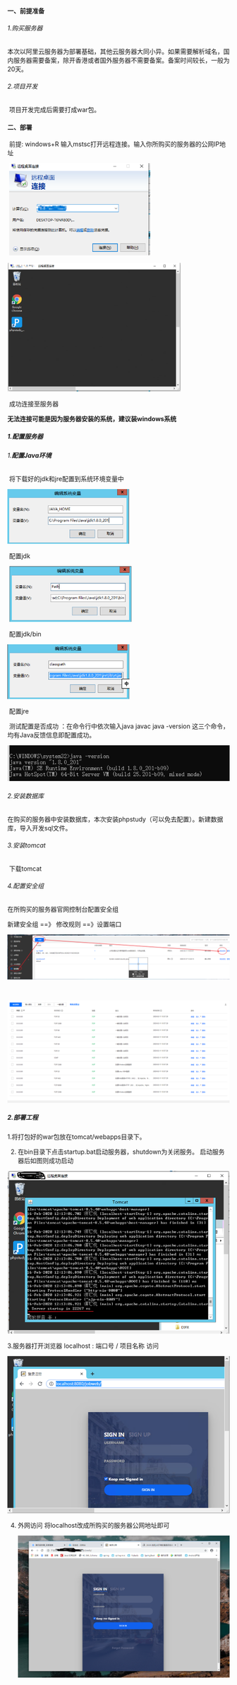 #### 一、前提准备

######         1.购买服务器

​                 本次以阿里云服务器为部署基础，其他云服务器大同小异。如果需要解析域名，国内服务器需要备案，除开香港或者国外服务器不需要备案。备案时间较长，一般为20天。

######          2.项目开发

​              项目开发完成后需要打成war包。

####  二、部署

​     前提: windows+R 输入mstsc打开远程连接。输入你所购买的服务器的公网IP地址 



​                                                     <img src="image/connect.png" style="zoom: 67%;" />



<img src="image/connect_result.png" style="zoom: 50%;" />

​																	成功连接至服务器

**无法连接可能是因为服务器安装的系统，建议装windows系统**

#####      **1.配置服务器**

######            1.**配置Java环境**

​                      将下载好的jdk和jre配置到系统环境变量中

<img src="image/envir_1.png" style="zoom:67%;" />

​                                                                                  配置jdk

​                                                                 <img src="image/envir_2.png" style="zoom:67%;" />

​                                                                                     配置jdk/bin

<img src="image/envir_3.png" style="zoom:67%;" />

​                                                                                    配置jre

​                   测试配置是否成功 ：在命令行中依次输入java          javac          java -version  这三个命令，均有Java反馈信息即配置成功。

![](image/cmd_testJava.png)

###### 2.安装数据库

​    在购买的服务器中安装数据库，本次安装phpstudy（可以免去配置）。新建数据库，导入开发sql文件。



###### 3.安装tomcat

​    下载tomcat

###### 4.配置安全组

  在所购买的服务器官网控制台配置安全组

 新建安全组   ==》  修改规则 ==》设置端口  



  ![](image/s_1.png)

​      

![](image/s_3.png)



##### 2.部署工程

   1.将打包好的war包放在tomcat/webapps目录下。

2. 在bin目录下点击startup.bat启动服务器，shutdown为关闭服务。  启动服务器后如图则成功启动

<img src="image/startUp.png" style="zoom:75%;" />

3.服务器打开浏览器 localhost : 端口号 / 项目名称 访问 

 <img src="image/success.png" style="zoom:67%;" />



4. 外网访问 将localhost改成所购买的服务器公网地址即可

   <img src="image/success-w.png" style="zoom: 50%;" />
